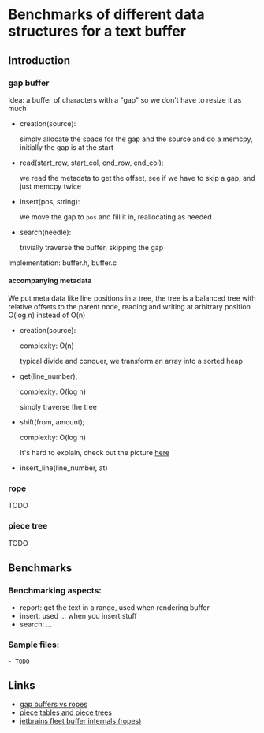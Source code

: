 # Benchmarks of different data structures for a text buffer

## Introduction

### gap buffer

Idea: a buffer of characters with a "gap" so we don't have to resize it as much

- creation(source):

  simply allocate the space for the gap and the source and do a memcpy, initially the gap is at the start

- read(start_row, start_col, end_row, end_col):

  we read the metadata to get the offset, see if we have to skip a gap, and just memcpy twice

- insert(pos, string):

  we move the gap to `pos` and fill it in, reallocating as needed

- search(needle):

  trivially traverse the buffer, skipping the gap

Implementation: buffer.h, buffer.c

#### accompanying metadata

We put meta data like line positions in a tree, the tree is a balanced tree with relative offsets to the parent node, reading and writing at arbitrary position O(log n) instead of O(n)

- creation(source):

  complexity: O(n)

  typical divide and conquer, we transform an array into a sorted heap

- get(line_number);

  complexity: O(log n)

  simply traverse the tree

- shift(from, amount);

  complexity: O(log n)

  It's hard to explain, check out the picture [here](https://github.com/xiaoshihou514/buffer-data-structures/blob/main/resources/metadata_tree_shifting.png)

- insert_line(line_number, at)

### rope

TODO

### piece tree

TODO

## Benchmarks

### Benchmarking aspects:

- report: get the text in a range, used when rendering buffer
- insert: used ... when you insert stuff
- search: ...

### Sample files:

    - TODO

## Links

- [gap buffers vs ropes](https://coredumped.dev/2023/08/09/text-showdown-gap-buffers-vs-ropes/)
- [piece tables and piece trees](https://code.visualstudio.com/blogs/2018/03/23/text-buffer-reimplementation)
- [jetbrains fleet buffer internals (ropes)](https://blog.jetbrains.com/fleet/2022/02/fleet-below-deck-part-ii-breaking-down-the-editor/)
